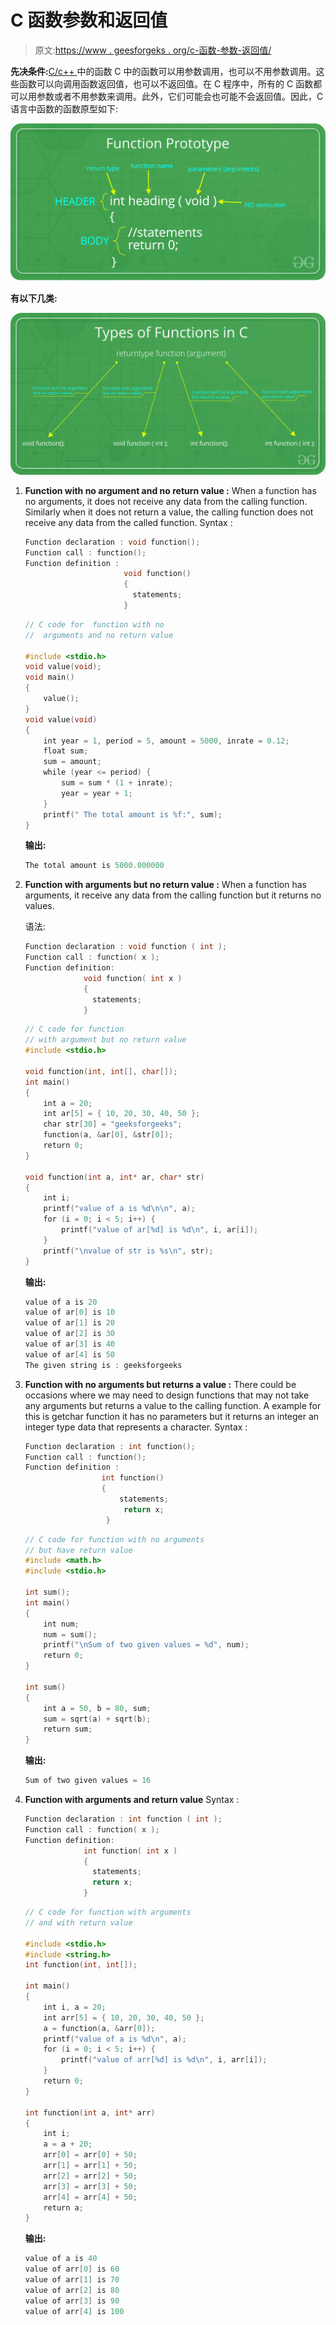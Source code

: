 # C 函数参数和返回值

> 原文:[https://www . geesforgeks . org/c-函数-参数-返回值/](https://www.geeksforgeeks.org/c-function-argument-return-values/)

**先决条件:**[C/c++ ](https://www.geeksforgeeks.org/functions-in-c/) 中的函数
C 中的函数可以用参数调用，也可以不用参数调用。这些函数可以向调用函数返回值，也可以不返回值。在 C 程序中，所有的 C 函数都可以用参数或者不用参数来调用。此外，它们可能会也可能不会返回值。因此，C 语言中函数的函数原型如下:

![](img/cf4ff6ec86dee9bd325f0deb8abc6f70.png)

**有以下几类:**

![](img/67d25df9c1b0be0d138895642457174d.png)

1.  **Function with no argument and no return value :** When a function has no arguments, it does not receive any data from the calling function. Similarly when it does not return a value, the calling function does not receive any data from the called function.
    Syntax :

    ```cpp
    Function declaration : void function();
    Function call : function();
    Function definition :
                          void function()
                          {
                            statements;
                          }

    ```

    ```cpp
    // C code for  function with no
    //  arguments and no return value

    #include <stdio.h>
    void value(void);
    void main()
    {
        value();
    }
    void value(void)
    {
        int year = 1, period = 5, amount = 5000, inrate = 0.12;
        float sum;
        sum = amount;
        while (year <= period) {
            sum = sum * (1 + inrate);
            year = year + 1;
        }
        printf(" The total amount is %f:", sum);
    }
    ```

    **输出:**

    ```cpp
    The total amount is 5000.000000

    ```

2.  **Function with arguments but no return value :** When a function has arguments, it receive any data from the calling function but it returns no values.

    语法:

    ```cpp
    Function declaration : void function ( int );
    Function call : function( x );
    Function definition:
                 void function( int x )
                 {
                   statements;
                 }

    ```

    ```cpp
    // C code for function 
    // with argument but no return value
    #include <stdio.h>

    void function(int, int[], char[]);
    int main()
    {
        int a = 20;
        int ar[5] = { 10, 20, 30, 40, 50 };
        char str[30] = "geeksforgeeks";
        function(a, &ar[0], &str[0]);
        return 0;
    }

    void function(int a, int* ar, char* str)
    {
        int i;
        printf("value of a is %d\n\n", a);
        for (i = 0; i < 5; i++) {
            printf("value of ar[%d] is %d\n", i, ar[i]);
        }
        printf("\nvalue of str is %s\n", str);
    }
    ```

    **输出:**

    ```cpp
    value of a is 20
    value of ar[0] is 10
    value of ar[1] is 20
    value of ar[2] is 30
    value of ar[3] is 40
    value of ar[4] is 50
    The given string is : geeksforgeeks

    ```

3.  **Function with no arguments but returns a value :** There could be occasions where we may need to design functions that may not take any arguments but returns a value to the calling function. A example for this is getchar function it has no parameters but it returns an integer an integer type data that represents a character.
    Syntax :

    ```cpp
    Function declaration : int function();
    Function call : function();
    Function definition :
                     int function()
                     {
                         statements;
                          return x;
                      }

    ```

    ```cpp
    // C code for function with no arguments 
    // but have return value
    #include <math.h>
    #include <stdio.h>

    int sum();
    int main()
    {
        int num;
        num = sum();
        printf("\nSum of two given values = %d", num);
        return 0;
    }

    int sum()
    {
        int a = 50, b = 80, sum;
        sum = sqrt(a) + sqrt(b);
        return sum;
    }
    ```

    **输出:**

    ```cpp
    Sum of two given values = 16

    ```

4.  **Function with arguments and return value**
    Syntax :

    ```cpp
    Function declaration : int function ( int );
    Function call : function( x );
    Function definition:
                 int function( int x )
                 {
                   statements;
                   return x;
                 }

    ```

    ```cpp
    // C code for function with arguments 
    // and with return value

    #include <stdio.h>
    #include <string.h>
    int function(int, int[]);

    int main()
    {
        int i, a = 20;
        int arr[5] = { 10, 20, 30, 40, 50 };
        a = function(a, &arr[0]);
        printf("value of a is %d\n", a);
        for (i = 0; i < 5; i++) {
            printf("value of arr[%d] is %d\n", i, arr[i]);
        }
        return 0;
    }

    int function(int a, int* arr)
    {
        int i;
        a = a + 20;
        arr[0] = arr[0] + 50;
        arr[1] = arr[1] + 50;
        arr[2] = arr[2] + 50;
        arr[3] = arr[3] + 50;
        arr[4] = arr[4] + 50;
        return a;
    }
    ```

    **输出:**

    ```cpp
    value of a is 40
    value of arr[0] is 60
    value of arr[1] is 70
    value of arr[2] is 80
    value of arr[3] is 90
    value of arr[4] is 100

    ```